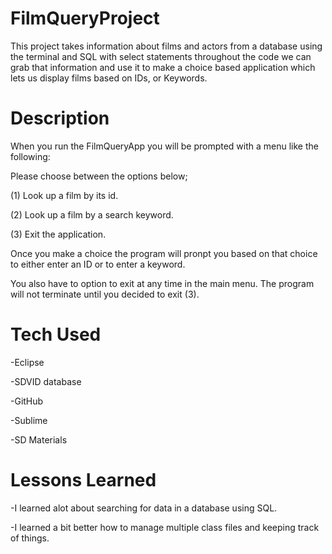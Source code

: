 # FilmQueryProject
This project takes information about films and actors from a database using the terminal and SQL with select statements throughout the code we can grab that information and use it to make a choice based application which lets us display films based on IDs, or Keywords.

# Description
When you run the FilmQueryApp you will be prompted with a menu like the following:

Please choose between the options below;

(1) Look up a film by its id.

(2) Look up a film by a search keyword.

(3) Exit the application.

Once you make a choice the program will pronpt you based on that choice to either enter an ID or to enter a keyword. 

You also have to option to exit at any time in the main menu. The program will not terminate until you decided to exit (3).


# Tech Used
-Eclipse

-SDVID database

-GitHub

-Sublime

-SD Materials

# Lessons Learned

-I learned alot about searching for data in a database using SQL.

-I learned a bit better how to manage multiple class files and keeping track of things.

